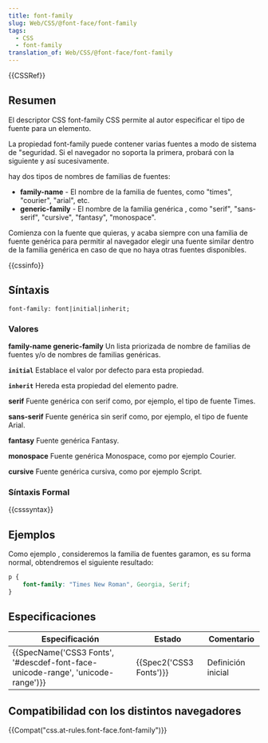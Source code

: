 ```yaml
---
title: font-family
slug: Web/CSS/@font-face/font-family
tags:
  - CSS
  - font-family
translation_of: Web/CSS/@font-face/font-family
---
```


{{CSSRef}}

## Resumen

El descriptor CSS font-family CSS permite al autor especificar el tipo de fuente para un elemento.

La propiedad font-family puede contener varias fuentes a modo de sistema de "seguridad. Si el navegador no soporta la primera, probará con la siguiente y así sucesivamente.

hay dos tipos de nombres de familias de fuentes:

- **family-name** - El nombre de la familia de fuentes, como "times", "courier", "arial", etc.
- **generic-family** - El nombre de la familia genérica , como "serif", "sans-serif", "cursive", "fantasy", "monospace".

Comienza con la fuente que quieras, y acaba siempre con una familia de fuente genérica para permitir al navegador elegir una fuente similar dentro de la familia genérica en caso de que no haya otras fuentes disponibles.

{{cssinfo}}

## Síntaxis

```
font-family: font|initial|inherit;
```

### Valores

**family-name
generic-family**
Un lista priorizada de nombre de familias de fuentes y/o de nombres de familias genéricas.

**`initial`**
Establace el valor por defecto para esta propiedad.

**`inherit`**
Hereda esta propiedad del elemento padre.

**serif**
Fuente genérica con serif como, por ejemplo, el tipo de fuente Times.

**sans-serif**
Fuente genérica sin serif como, por ejemplo, el tipo de fuente Arial.

**fantasy**
Fuente genérica Fantasy.

**monospace**
Fuente genérica Monospace, como por ejemplo Courier.

**cursive**
Fuente genérica cursiva, como por ejemplo Script.

### Síntaxis Formal

{{csssyntax}}

## Ejemplos

Como ejemplo , consideremos la familia de fuentes garamon, es su forma normal, obtendremos el siguiente resultado:

```css
p {
    font-family: "Times New Roman", Georgia, Serif;
}
```

## Especificaciones

| Especificación                                                                                           | Estado                           | Comentario         |
| -------------------------------------------------------------------------------------------------------- | -------------------------------- | ------------------ |
| {{SpecName('CSS3 Fonts', '#descdef-font-face-unicode-range', 'unicode-range')}} | {{Spec2('CSS3 Fonts')}} | Definición inicial |

## Compatibilidad con los distintos navegadores

{{Compat("css.at-rules.font-face.font-family")}}
